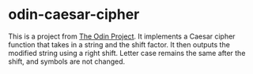 # odin-caesar-cipher

This is a project from [The Odin Project](https://www.theodinproject.com/lessons/ruby-caesar-cipher).
It implements a Caesar cipher function that takes in a string and the shift factor.
It then outputs the modified string using a right shift.
Letter case remains the same after the shift, and symbols are not changed.
